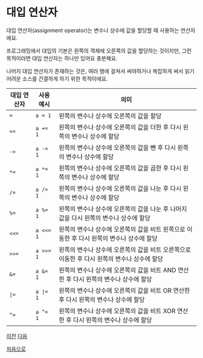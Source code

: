 # 대입 연산자

대입 연산자(assignment operator)는 변수나 상수에 값을 할당할 때 사용하는 연산자에요.

프로그래밍에서 대입의 기본은 왼쪽의 객체에 오른쪽의 값을 할당하는 것이지만, 그런 목적이라면 대입 연산자는 하나만 있어요 충분해요.

나머지 대입 연산자가 존재하는 것은, 여러 행에 걸쳐서 써야하거나 복잡하게 써서 읽기 어려운 소스를 간결하게 하기 위한 목적이에요.

| 대입 연산자 | 사용 예시 | 의미                                                                                        |
| ----------- | --------- | ------------------------------------------------------------------------------------------- |
| `=`         | `a = 1`   | 왼쪽의 변수나 상수에 오른쪽의 값을 할당                                                     |
| `+=`        | `a += 1`  | 왼쪽의 변수나 상수에 오른쪽의 값을 더한 후 다시 왼쪽의 변수나 상수에 할당                   |
| `-=`        | `a -= 1`  | 왼쪽의 변수나 상수에 오른쪽의 값을 뺀 후 다시 왼쪽의 변수나 상수에 할당                     |
| `*=`        | `a *= 1`  | 왼쪽의 변수나 상수에 오른쪽의 값을 곱한 후 다시 왼쪽의 변수나 상수에 할당                   |
| `/=`        | `a /= 1`  | 왼쪽의 변수나 상수에 오른쪽의 값을 나눈 후 다시 왼쪽의 변수나 상수에 할당                   |
| `%=`        | `a %= 1`  | 왼쪽의 변수나 상수에 오른쪽의 값을 나눈 후 나머지 값을 다시 왼쪽의 변수나 상수에 할당       |
| `<<=`       | `a <<= 1` | 왼쪽의 변수나 상수에 오른쪽의 값을 비트 왼쪽으로 이동한 후 다시 왼쪽의 변수나 상수에 할당   |
| `>>=`       | `a >>= 1` | 왼쪽의 변수나 상수에 오른쪽의 값을 비트 오른쪽으로 이동한 후 다시 왼쪽의 변수나 상수에 할당 |
| `&=`        | `a &= 1`  | 왼쪽의 변수나 상수에 오른쪽의 값을 비트 AND 연산한 후 다시 왼쪽의 변수나 상수에 할당        |
| `\|=`       | `a \|= 1` | 왼쪽의 변수나 상수에 오른쪽의 값을 비트 OR 연산한 후 다시 왼쪽의 변수나 상수에 할당         |
| `^=`        | `a ^= 1`  | 왼쪽의 변수나 상수에 오른쪽의 값을 비트 XOR 연산한 후 다시 왼쪽의 변수나 상수에 할당        |

[이전](https://github.com/MojitoBar/iOS-DeepDive/blob/main/%EA%BC%BC%EA%BC%BC%ED%95%9C_%EC%9E%AC%EC%9D%80%EC%94%A8%EC%9D%98_Swift_%EB%AC%B8%EB%B2%95%ED%8E%B8/3.3.4.md)
[다음](https://github.com/MojitoBar/iOS-DeepDive/blob/main/%EA%BC%BC%EA%BC%BC%ED%95%9C_%EC%9E%AC%EC%9D%80%EC%94%A8%EC%9D%98_Swift_%EB%AC%B8%EB%B2%95%ED%8E%B8/4.md)

[처음으로](https://github.com/MojitoBar/iOS-DeepDive/blob/main/%EA%BC%BC%EA%BC%BC%ED%95%9C_%EC%9E%AC%EC%9D%80%EC%94%A8%EC%9D%98_Swift_%EB%AC%B8%EB%B2%95%ED%8E%B8/README.md)
